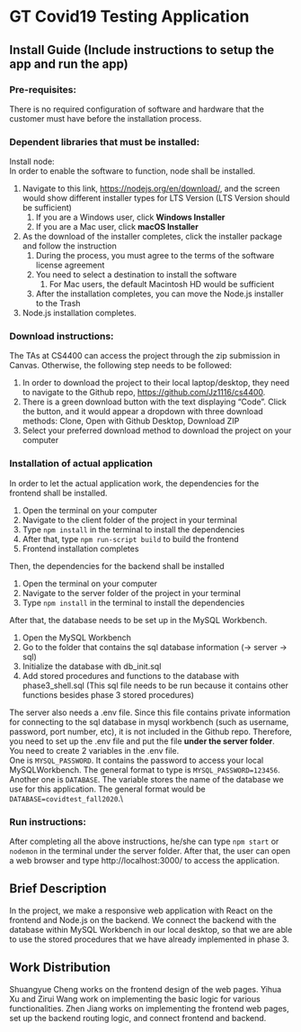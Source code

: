 # GT Covid19 Testing Application
## Install Guide (Include instructions to setup the app and run the app)
### Pre-requisites:
There is no required configuration of software and hardware that the customer must have before the installation process.

### Dependent libraries that must be installed:
Install node:\
In order to enable the software to function, node shall be installed. 
1. Navigate to this link, https://nodejs.org/en/download/, and the screen would show different installer types for LTS Version (LTS Version should be sufficient)
    1. If you are a Windows user, click **Windows Installer**
    2. If you are a Mac user, click **macOS Installer**
2. As the download of the installer completes, click the installer package and follow the instruction
    1. During the process, you must agree to the terms of the software license agreement
    2. You need to select a destination to install the software
        1. For Mac users, the default Macintosh HD would be sufficient
    3. After the installation completes, you can move the Node.js installer to the Trash
3. Node.js installation completes.

### Download instructions:
The TAs at CS4400 can access the project through the zip submission in Canvas. Otherwise, the following step needs to be followed: 
1. In order to download the project to their local laptop/desktop, they need to navigate to the Github repo, https://github.com/Jz1116/cs4400. 
2. There is a green download button with the text displaying “Code”. Click the button, and it would appear a dropdown with three download methods: Clone, Open with Github Desktop, Download ZIP
3. Select your preferred download method to download the project on your computer

### Installation of actual application
In order to let the actual application work, the dependencies for the frontend shall be installed.
1. Open the terminal on your computer
2. Navigate to the client folder of the project in your terminal
3. Type `npm install` in the terminal to install the dependencies
4. After that, type `npm run-script build` to build the frontend
5. Frontend installation completes

Then, the dependencies for the backend shall be installed
1. Open the terminal on your computer
2. Navigate to the server folder of the project in your terminal
3. Type `npm install` in the terminal to install the dependencies

After that, the database needs to be set up in the MySQL Workbench.
1. Open the MySQL Workbench
2. Go to the folder that contains the sql database information (-> server -> sql)
3. Initialize the database with db_init.sql
4. Add stored procedures and functions to the database with phase3_shell.sql (This sql file needs to be run because it contains other functions besides phase 3 stored procedures)

The server also needs a .env file. Since this file contains private information for connecting to the sql database in mysql workbench (such as username, password, port number, etc), it is not included in the Github repo. Therefore, you need to set up the .env file and put the file **under the server folder**.\
You need to create 2 variables in the .env file. \
One is `MYSQL_PASSWORD`. It contains the password to access your local MySQLWorkbench. The general format to type is `MYSQL_PASSWORD=123456`.\
Another one is `DATABASE`. The variable stores the name of the database we use for this application. The general format would be `DATABASE=covidtest_fall2020`.\


### Run instructions:
After completing all the above instructions, he/she can type `npm start` or `nodemon` in the terminal under the server folder.
After that, the user can open a web browser and type http://localhost:3000/ to access the application.

## Brief Description
In the project, we make a responsive web application with React on the frontend and Node.js on the backend. We connect the backend with the database within MySQL Workbench in our local desktop, so that we are able to use the stored procedures that we have already implemented in phase 3. 

## Work Distribution
Shuangyue Cheng works on the frontend design of the web pages. Yihua Xu and Zirui Wang work on implementing the basic logic for various functionalities. Zhen Jiang works on implementing the frontend web pages, set up the backend routing logic, and connect frontend and backend. 
